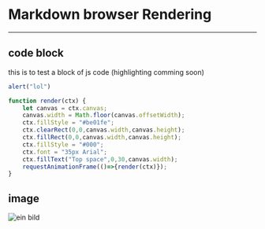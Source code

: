 # Markdown browser Rendering

---

## code block

this is to test a block of js code (highlighting comming soon)

```js
alert("lol")

function render(ctx) {
    let canvas = ctx.canvas;
    canvas.width = Math.floor(canvas.offsetWidth);
    ctx.fillStyle = "#be01fe";
    ctx.clearRect(0,0,canvas.width,canvas.height);
    ctx.fillRect(0,0,canvas.width,canvas.height);
    ctx.fillStyle = "#000";
    ctx.font = "35px Arial";
    ctx.fillText("Top space",0,30,canvas.width);
    requestAnimationFrame(()=>{render(ctx)});
}
```

## image
![ein bild](https://i.imgur.com/aMyAUlp.png)

[link]: https://google.com (google bay)